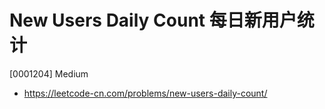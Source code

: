 # New Users Daily Count 每日新用户统计

[0001204] Medium

- https://leetcode-cn.com/problems/new-users-daily-count/
